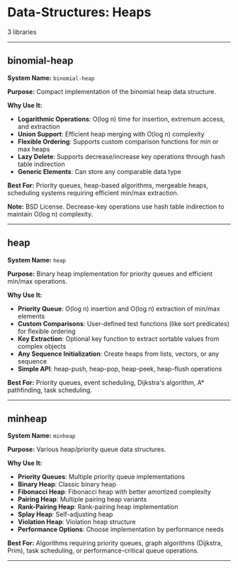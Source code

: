 # Data-Structures: Heaps

3 libraries

---

## binomial-heap

**System Name:** `binomial-heap`

**Purpose:** Compact implementation of the binomial heap data structure.

**Why Use It:**
- **Logarithmic Operations**: O(log n) time for insertion, extremum access, and extraction
- **Union Support**: Efficient heap merging with O(log n) complexity
- **Flexible Ordering**: Supports custom comparison functions for min or max heaps
- **Lazy Delete**: Supports decrease/increase key operations through hash table indirection
- **Generic Elements**: Can store any comparable data type

**Best For:** Priority queues, heap-based algorithms, mergeable heaps, scheduling systems requiring efficient min/max extraction.

**Note:** BSD License. Decrease-key operations use hash table indirection to maintain O(log n) complexity.

---


## heap

**System Name:** `heap`

**Purpose:** Binary heap implementation for priority queues and efficient min/max operations.

**Why Use It:**
- **Priority Queue**: O(log n) insertion and O(log n) extraction of min/max elements
- **Custom Comparisons**: User-defined test functions (like sort predicates) for flexible ordering
- **Key Extraction**: Optional key function to extract sortable values from complex objects
- **Any Sequence Initialization**: Create heaps from lists, vectors, or any sequence
- **Simple API**: heap-push, heap-pop, heap-peek, heap-flush operations

**Best For:** Priority queues, event scheduling, Dijkstra's algorithm, A* pathfinding, task scheduling.

---


## minheap

**System Name:** `minheap`

**Purpose:** Various heap/priority queue data structures.

**Why Use It:**
- **Priority Queues**: Multiple priority queue implementations
- **Binary Heap**: Classic binary heap
- **Fibonacci Heap**: Fibonacci heap with better amortized complexity
- **Pairing Heap**: Multiple pairing heap variants
- **Rank-Pairing Heap**: Rank-pairing heap implementation
- **Splay Heap**: Self-adjusting heap
- **Violation Heap**: Violation heap structure
- **Performance Options**: Choose implementation by performance needs

**Best For:** Algorithms requiring priority queues, graph algorithms (Dijkstra, Prim), task scheduling, or performance-critical queue operations.

---


